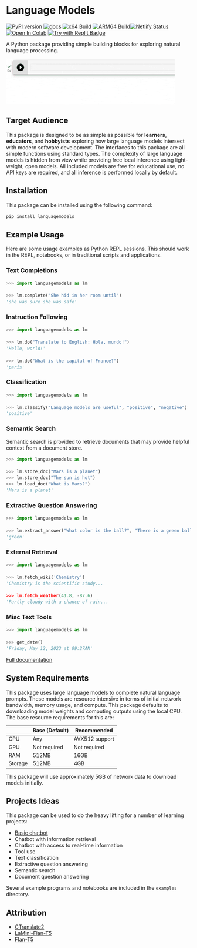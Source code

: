 Language Models
===============

[![PyPI version](https://badge.fury.io/py/languagemodels.svg)](https://badge.fury.io/py/languagemodels)
[![docs](https://img.shields.io/badge/docs-online-brightgreen)](https://languagemodels.netlify.app/)
[![x64 Build](https://github.com/jncraton/languagemodels/actions/workflows/build.yml/badge.svg)](https://github.com/jncraton/languagemodels/actions/workflows/build.yml)
[![ARM64 Build](https://github.com/jncraton/languagemodels/actions/workflows/pi.yml/badge.svg)](https://github.com/jncraton/languagemodels/actions/workflows/pi.yml)[![Netlify Status](https://api.netlify.com/api/v1/badges/722e625a-c6bc-4373-bd88-c017adc58c00/deploy-status)](https://app.netlify.com/sites/languagemodels/deploys)
[![Open In Colab](https://colab.research.google.com/assets/colab-badge.svg)](https://colab.research.google.com/github/jncraton/languagemodels/blob/master/examples/translate.ipynb)
[![Try with Replit Badge](https://replit.com/badge?caption=Try%20with%20Replit&variant=small)](https://replit.com/@jncraton/langaugemodels#main.py)

A Python package providing simple building blocks for exploring natural language processing.

![Translation hello world example](media/hello.gif)

Target Audience
---------------

This package is designed to be as simple as possible for **learners**, **educators**, and **hobbyists** exploring how large language models intersect with modern software development. The interfaces to this package are all simple functions using standard types. The complexity of large language models is hidden from view while providing free local inference using light-weight, open models. All included models are free for educational use, no API keys are required, and all inference is performed locally by default.

Installation
------------

This package can be installed using the following command:

```sh
pip install languagemodels
```

Example Usage
-------------

Here are some usage examples as Python REPL sessions. This should work in the REPL, notebooks, or in traditional scripts and applications.

### Text Completions

```python
>>> import languagemodels as lm

>>> lm.complete("She hid in her room until")
'she was sure she was safe'
```

### Instruction Following

```python
>>> import languagemodels as lm

>>> lm.do("Translate to English: Hola, mundo!")
'Hello, world!'

>>> lm.do("What is the capital of France?")
'paris'
```

### Classification

```python
>>> import languagemodels as lm

>>> lm.classify("Language models are useful", "positive", "negative")
'positive'
```

### Semantic Search

Semantic search is provided to retrieve documents that may provide helpful context from a document store.

```python
>>> import languagemodels as lm

>>> lm.store_doc("Mars is a planet")
>>> lm.store_doc("The sun is hot")
>>> lm.load_doc("What is Mars?")
'Mars is a planet'
```

### Extractive Question Answering

```python
>>> import languagemodels as lm

>>> lm.extract_answer("What color is the ball?", "There is a green ball and a red box")
'green'
```

### External Retrieval

```python
>>> import languagemodels as lm

>>> lm.fetch_wiki('Chemistry')
'Chemistry is the scientific study...

>>> lm.fetch_weather(41.8, -87.6)
'Partly cloudy with a chance of rain...
```

### Misc Text Tools

```python
>>> import languagemodels as lm

>>> get_date()
'Friday, May 12, 2023 at 09:27AM'
```

[Full documentation](https://languagemodels.netlify.app/)

System Requirements
-------------------

This package uses large language models to complete natural language prompts. These models are resource intensive in terms of initial network bandwidth, memory usage, and compute. This package defaults to downloading model weights and computing outputs using the local CPU. The base resource requirements for this are:

|         | Base (Default) | Recommended    |
| ------- | -------------- | -------------- |
| CPU     | Any            | AVX512 support |
| GPU     | Not required   | Not required   |
| RAM     | 512MB          | 16GB           |
| Storage | 512MB          | 4GB            |

This package will use approximately 5GB of network data to download models initially.

Projects Ideas
--------------

This package can be used to do the heavy lifting for a number of learning projects:

- [Basic chatbot](https://jncraton-languagemodels-examplesstreamlitchat-g68aa2.streamlit.app/)
- Chatbot with information retrieval
- Chatbot with access to real-time information
- Tool use
- Text classification
- Extractive question answering
- Semantic search
- Document question answering

Several example programs and notebooks are included in the `examples` directory.

Attribution
-----------

- [CTranslate2](https://github.com/OpenNMT/CTranslate2)
- [LaMini-Flan-T5](https://huggingface.co/MBZUAI/LaMini-Flan-T5-783M)
- [Flan-T5](https://huggingface.co/google/flan-t5-large)
